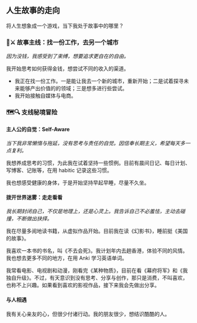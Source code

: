 ## 人生故事的走向

将人生想象成一个游戏，当下我处于故事中的哪里？

### 🏰⚔️ 故事主线：找一份工作，去另一个城市

*因为没钱，我感受到了束缚，想要追求更自在的自由。*

我开始思考如何获得金钱，想尝试不同的收入的渠道。
- 我正在找一份工作。一是能让我去一个新的城市，重新开始；二是试着探寻未来能够产出价值的的领域；三是想多进行些尝试。
- 我开始接触自媒体与电商。

### 🗺️🔍 支线秘境冒险

#### 主人公的自觉：Self-Aware

*当下我非常懒惰与拖延，没有思考与责任的自觉。因信奉长期主义，希望每天多一点复利。*

我想养成思考的习惯，为此我在试着坚持一些惯例。目前有晨间日记、每日计划、写博客、记账等，在用 habitic 记录这些习惯。

我也想感受健康的身体，于是开始坚持早起早睡，尽量不久坐。

#### 拨开世界迷雾：走走看看

*我长期封闭自己，不仅是地理上，还是心灵上。我告诉自己不必羞怯，主动去碰撞，不断做出抉择。*

我在尽量多阅地读书籍，从虚拟作品开始。目前我在读《幻影书》，睡前挺《美国的故事》。

我喜欢一本书的书名，叫《不去会死》。我计划年内去趟香港，体验不同的风情。我也想去更多不同的地方，在用 Anki 学习英语单词。

我常看电影、电视剧和动漫，刚看完《某种物质》，目前在看《幕府将军》和《我独自升级》。不过，有天意识到没有思考、分享与创作，那只是消费，不叫喜欢，也称不上兴趣。如果看到喜欢的影视作品，接下来我会先做出分享。

#### 与人相遇

我有关心亲友的心，但很少付诸行动。我的朋友很少，想结识酷酷的人。